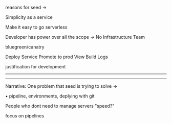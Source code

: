 reasons for seed -> 

Simplicity as a service

Make it easy to go serverless

Developer has power over all the scope -> No Infrastructure Team

bluegreen/canatry


Deploy Service
Promote to prod
View Build Logs

justification for development

___________________
___________________

Narrative: 
One problem that seed is trying to solve -> 


• pipeline, environments, deplying with git

People who dont need to manage servers
"speed?"

focus on pipelines